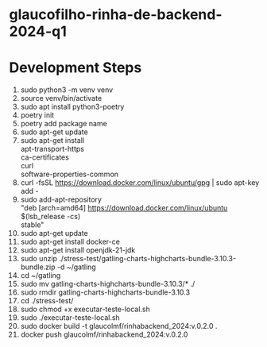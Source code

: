 # glaucofilho-rinha-de-backend-2024-q1


# Development Steps
1. sudo python3 -m venv venv
2. source venv/bin/activate
3. sudo apt install python3-poetry
4. poetry init
5. poetry add package name
6. sudo apt-get update
7. sudo apt-get install \
    apt-transport-https \
    ca-certificates \
    curl \
    software-properties-common
8. curl -fsSL https://download.docker.com/linux/ubuntu/gpg | sudo apt-key add -
9. sudo add-apt-repository \
   "deb [arch=amd64] https://download.docker.com/linux/ubuntu \
   $(lsb_release -cs) \
   stable"
10. sudo apt-get update
11. sudo apt-get install docker-ce
12. sudo apt-get install openjdk-21-jdk
13. sudo unzip ./stress-test/gatling-charts-highcharts-bundle-3.10.3-bundle.zip -d ~/gatling
14. cd ~/gatling
15. sudo mv gatling-charts-highcharts-bundle-3.10.3/* ./
16. sudo rmdir gatling-charts-highcharts-bundle-3.10.3
17. cd ./stress-test/
17. sudo chmod +x executar-teste-local.sh
18. sudo ./executar-teste-local.sh
19. sudo docker build -t glaucolmf/rinhabackend_2024:v.0.2.0 .
20. docker push glaucolmf/rinhabackend_2024:v.0.2.0
